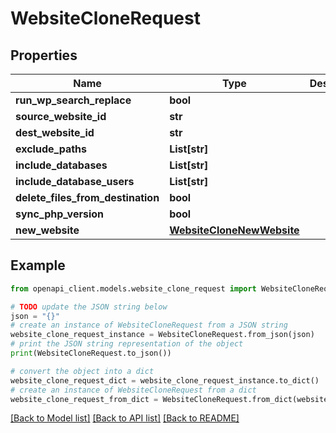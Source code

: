 # WebsiteCloneRequest


## Properties

Name | Type | Description | Notes
------------ | ------------- | ------------- | -------------
**run_wp_search_replace** | **bool** |  | [optional] 
**source_website_id** | **str** |  | 
**dest_website_id** | **str** |  | [optional] 
**exclude_paths** | **List[str]** |  | 
**include_databases** | **List[str]** |  | [optional] 
**include_database_users** | **List[str]** |  | [optional] 
**delete_files_from_destination** | **bool** |  | 
**sync_php_version** | **bool** |  | 
**new_website** | [**WebsiteCloneNewWebsite**](WebsiteCloneNewWebsite.md) |  | [optional] 

## Example

```python
from openapi_client.models.website_clone_request import WebsiteCloneRequest

# TODO update the JSON string below
json = "{}"
# create an instance of WebsiteCloneRequest from a JSON string
website_clone_request_instance = WebsiteCloneRequest.from_json(json)
# print the JSON string representation of the object
print(WebsiteCloneRequest.to_json())

# convert the object into a dict
website_clone_request_dict = website_clone_request_instance.to_dict()
# create an instance of WebsiteCloneRequest from a dict
website_clone_request_from_dict = WebsiteCloneRequest.from_dict(website_clone_request_dict)
```
[[Back to Model list]](../README.md#documentation-for-models) [[Back to API list]](../README.md#documentation-for-api-endpoints) [[Back to README]](../README.md)


